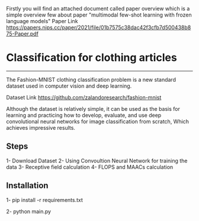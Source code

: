 
Firstly you will find an attached document called paper overview which is a simple overview few about paper "multimodal few-shot learning with frozen language models"
Paper Link https://papers.nips.cc/paper/2021/file/01b7575c38dac42f3cfb7d500438b875-Paper.pdf

# Classification for clothing articles
------------

The Fashion-MNIST clothing classification problem is a new standard dataset used in computer vision and deep learning.

Dataset Link https://github.com/zalandoresearch/fashion-mnist

Although the dataset is relatively simple, it can be used as the basis for learning and practicing how to develop, evaluate, and use deep convolutional neural networks for image classification from scratch, Which achieves impressive results.

Steps
------------
1- Download Dataset
2- Using Convoultion Neural Network for training the data
3- Receptive field calculation
4- FLOPS and MAACs calculation

Installation
------------
1- pip install -r requirements.txt

2- python main.py
